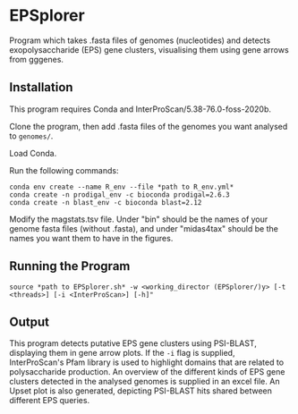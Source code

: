 # EPSplorer

Program which takes .fasta files of genomes (nucleotides) and detects exopolysaccharide (EPS) gene clusters, visualising them using gene arrows from gggenes. 

## Installation

This program requires Conda and InterProScan/5.38-76.0-foss-2020b.

Clone the program, then add .fasta files of the genomes you want analysed to ```genomes/```.

Load Conda.

Run the following commands:

```
conda env create --name R_env --file *path to R_env.yml*
conda create -n prodigal_env -c bioconda prodigal=2.6.3
conda create -n blast_env -c bioconda blast=2.12
```

Modify the magstats.tsv file. Under "bin" should be the names of your genome fasta files (without .fasta), and under "midas4tax" should be the names you want them to have in the figures.

## Running the Program

```
source *path to EPSplorer.sh* -w <working_director (EPSplorer/)y> [-t <threads>] [-i <InterProScan>] [-h]"
```

## Output

This program detects putative EPS gene clusters using PSI-BLAST, displaying them in gene arrow plots. If the ```-i``` flag is supplied, InterProScan's Pfam library is used to highlight domains that are related to polysaccharide production. An overview of the different kinds of EPS gene clusters detected in the analysed genomes is supplied in an excel file. An Upset plot is also generated, depicting PSI-BLAST hits shared between different EPS queries. 
